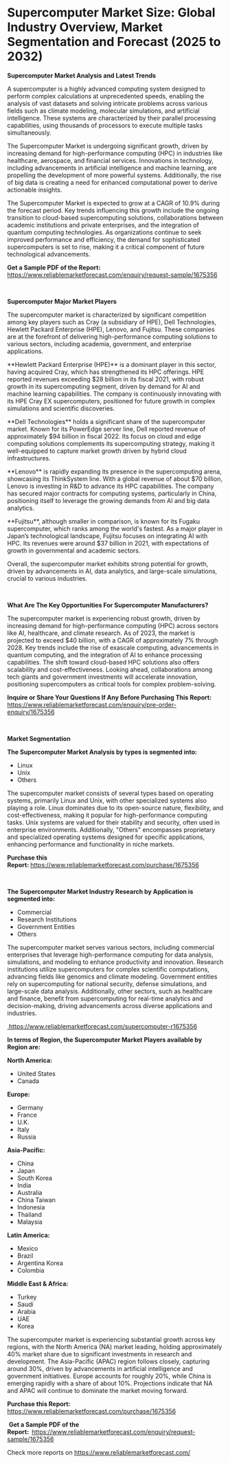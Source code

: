 <p><h1>Supercomputer Market Size: Global Industry Overview, Market Segmentation and Forecast (2025 to 2032)</h1></p><p><strong>Supercomputer Market Analysis and Latest Trends</strong></p>
<p><p>A supercomputer is a highly advanced computing system designed to perform complex calculations at unprecedented speeds, enabling the analysis of vast datasets and solving intricate problems across various fields such as climate modeling, molecular simulations, and artificial intelligence. These systems are characterized by their parallel processing capabilities, using thousands of processors to execute multiple tasks simultaneously.</p><p>The Supercomputer Market is undergoing significant growth, driven by increasing demand for high-performance computing (HPC) in industries like healthcare, aerospace, and financial services. Innovations in technology, including advancements in artificial intelligence and machine learning, are propelling the development of more powerful systems. Additionally, the rise of big data is creating a need for enhanced computational power to derive actionable insights.</p><p>The Supercomputer Market is expected to grow at a CAGR of 10.9% during the forecast period. Key trends influencing this growth include the ongoing transition to cloud-based supercomputing solutions, collaborations between academic institutions and private enterprises, and the integration of quantum computing technologies. As organizations continue to seek improved performance and efficiency, the demand for sophisticated supercomputers is set to rise, making it a critical component of future technological advancements.</p></p>
<p><strong>Get a Sample PDF of the Report:&nbsp;</strong> <a href="https://www.reliablemarketforecast.com/enquiry/request-sample/1675356?utm_campaign=2397&utm_medium=2&utm_source=Github&utm_content=ia&utm_term=10042025&utm_id=supercomputer">https://www.reliablemarketforecast.com/enquiry/request-sample/1675356</a></p>
<p>&nbsp;</p>
<p><strong>Supercomputer Major Market Players</strong></p>
<p><p>The supercomputer market is characterized by significant competition among key players such as Cray (a subsidiary of HPE), Dell Technologies, Hewlett Packard Enterprise (HPE), Lenovo, and Fujitsu. These companies are at the forefront of delivering high-performance computing solutions to various sectors, including academia, government, and enterprise applications.</p><p>**Hewlett Packard Enterprise (HPE)** is a dominant player in this sector, having acquired Cray, which has strengthened its HPC offerings. HPE reported revenues exceeding $28 billion in its fiscal 2021, with robust growth in its supercomputing segment, driven by demand for AI and machine learning capabilities. The company is continuously innovating with its HPE Cray EX supercomputers, positioned for future growth in complex simulations and scientific discoveries.</p><p>**Dell Technologies** holds a significant share of the supercomputer market. Known for its PowerEdge server line, Dell reported revenue of approximately $94 billion in fiscal 2022. Its focus on cloud and edge computing solutions complements its supercomputing strategy, making it well-equipped to capture market growth driven by hybrid cloud infrastructures.</p><p>**Lenovo** is rapidly expanding its presence in the supercomputing arena, showcasing its ThinkSystem line. With a global revenue of about $70 billion, Lenovo is investing in R&D to advance its HPC capabilities. The company has secured major contracts for computing systems, particularly in China, positioning itself to leverage the growing demands from AI and big data analytics.</p><p>**Fujitsu**, although smaller in comparison, is known for its Fugaku supercomputer, which ranks among the world's fastest. As a major player in Japan’s technological landscape, Fujitsu focuses on integrating AI with HPC. Its revenues were around $37 billion in 2021, with expectations of growth in governmental and academic sectors.</p><p>Overall, the supercomputer market exhibits strong potential for growth, driven by advancements in AI, data analytics, and large-scale simulations, crucial to various industries.</p></p>
<p>&nbsp;</p>
<p><strong>What Are The Key Opportunities For Supercomputer Manufacturers?</strong></p>
<p><p>The supercomputer market is experiencing robust growth, driven by increasing demand for high-performance computing (HPC) across sectors like AI, healthcare, and climate research. As of 2023, the market is projected to exceed $40 billion, with a CAGR of approximately 7% through 2028. Key trends include the rise of exascale computing, advancements in quantum computing, and the integration of AI to enhance processing capabilities. The shift toward cloud-based HPC solutions also offers scalability and cost-effectiveness. Looking ahead, collaborations among tech giants and government investments will accelerate innovation, positioning supercomputers as critical tools for complex problem-solving.</p></p>
<p><strong>Inquire or Share Your Questions If Any Before Purchasing This Report:</strong> <a href="https://www.reliablemarketforecast.com/enquiry/pre-order-enquiry/1675356?utm_campaign=2397&utm_medium=2&utm_source=Github&utm_content=ia&utm_term=10042025&utm_id=supercomputer">https://www.reliablemarketforecast.com/enquiry/pre-order-enquiry/1675356</a></p>
<p>&nbsp;</p>
<p><strong>Market Segmentation</strong></p>
<p><strong>The Supercomputer Market Analysis by types is segmented into:</strong></p>
<p><ul><li>Linux</li><li>Unix</li><li>Others</li></ul></p>
<p><p>The supercomputer market consists of several types based on operating systems, primarily Linux and Unix, with other specialized systems also playing a role. Linux dominates due to its open-source nature, flexibility, and cost-effectiveness, making it popular for high-performance computing tasks. Unix systems are valued for their stability and security, often used in enterprise environments. Additionally, "Others" encompasses proprietary and specialized operating systems designed for specific applications, enhancing performance and functionality in niche markets.</p></p>
<p><strong>Purchase this Report:&nbsp;</strong><a href="https://www.reliablemarketforecast.com/purchase/1675356?utm_campaign=2397&utm_medium=2&utm_source=Github&utm_content=ia&utm_term=10042025&utm_id=supercomputer">https://www.reliablemarketforecast.com/purchase/1675356</a></p>
<p>&nbsp;</p>
<p><strong>The Supercomputer Market Industry Research by Application is segmented into:</strong></p>
<p><ul><li>Commercial</li><li>Research Institutions</li><li>Government Entities</li><li>Others</li></ul></p>
<p><p>The supercomputer market serves various sectors, including commercial enterprises that leverage high-performance computing for data analysis, simulations, and modeling to enhance productivity and innovation. Research institutions utilize supercomputers for complex scientific computations, advancing fields like genomics and climate modeling. Government entities rely on supercomputing for national security, defense simulations, and large-scale data analysis. Additionally, other sectors, such as healthcare and finance, benefit from supercomputing for real-time analytics and decision-making, driving advancements across diverse applications and industries.</p></p>
<p><a href="https://www.reliablemarketforecast.com/supercomputer-r1675356?utm_campaign=2397&utm_medium=2&utm_source=Github&utm_content=ia&utm_term=10042025&utm_id=supercomputer">&nbsp;https://www.reliablemarketforecast.com/supercomputer-r1675356</a></p>
<p><strong>In terms of Region, the Supercomputer Market Players available by Region are:</strong></p>
<p>
    <p> <strong> North America: </strong>
        <ul>
            <li>United States</li>
            <li>Canada</li>
        </ul>
        </p> 
    <p> <strong> Europe: </strong>
        <ul>
            <li>Germany</li>
            <li>France</li>
            <li>U.K.</li>
            <li>Italy</li>
            <li>Russia</li>
        </ul>
        </p> 
    <p> <strong> Asia-Pacific: </strong>
        <ul>
            <li>China</li>
            <li>Japan</li>
            <li>South Korea</li>
            <li>India</li>
            <li>Australia</li>
            <li>China Taiwan</li>
            <li>Indonesia</li>
            <li>Thailand</li>
            <li>Malaysia</li>
        </ul>
        </p> 
    <p> <strong> Latin America: </strong>
        <ul>
            <li>Mexico</li>
            <li>Brazil</li>
            <li>Argentina Korea</li>
            <li>Colombia</li>
        </ul>
        </p> 
    <p> <strong> Middle East & Africa: </strong>
        <ul>
            <li>Turkey</li>
            <li>Saudi</li>
            <li>Arabia</li>
            <li>UAE</li>
            <li>Korea</li>
        </ul>
    </p>
    </p>
<p><p>The supercomputer market is experiencing substantial growth across key regions, with the North America (NA) market leading, holding approximately 40% market share due to significant investments in research and development. The Asia-Pacific (APAC) region follows closely, capturing around 30%, driven by advancements in artificial intelligence and government initiatives. Europe accounts for roughly 20%, while China is emerging rapidly with a share of about 10%. Projections indicate that NA and APAC will continue to dominate the market moving forward.</p></p>
<p><strong>Purchase this Report: </strong><a href="https://www.reliablemarketforecast.com/purchase/1675356?utm_campaign=2397&utm_medium=2&utm_source=Github&utm_content=ia&utm_term=10042025&utm_id=supercomputer">https://www.reliablemarketforecast.com/purchase/1675356</a></p>
<p>&nbsp;<strong>Get a Sample PDF of the Report:&nbsp;&nbsp;</strong><a href="https://www.reliablemarketforecast.com/enquiry/request-sample/1675356?utm_campaign=2397&utm_medium=2&utm_source=Github&utm_content=ia&utm_term=10042025&utm_id=supercomputer">https://www.reliablemarketforecast.com/enquiry/request-sample/1675356</a></p>
<p><strong></strong></p>
<p>Check more reports on <a href="https://www.reliablemarketforecast.com/?utm_campaign=2397&utm_medium=2&utm_source=Github&utm_content=ia&utm_term=10042025&utm_id=supercomputer">https://www.reliablemarketforecast.com/</a></p>